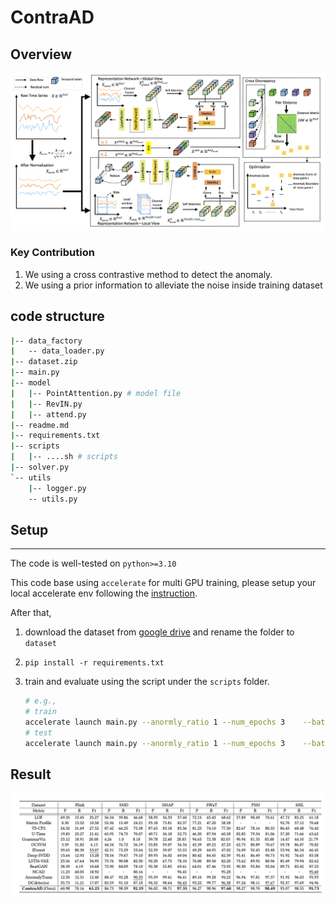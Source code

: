 # ContraAD


## Overview

![overview](./img/overview.png)

### Key Contribution
1. We using a cross contrastive method to detect the anomaly.
2. We using a prior information to alleviate the noise inside training dataset 

## code structure

```bash
|-- data_factory
|   -- data_loader.py
|-- dataset.zip
|-- main.py
|-- model
|   |-- PointAttention.py # model file
|   |-- RevIN.py 
|   |-- attend.py 
|-- readme.md
|-- requirements.txt
|-- scripts
|   |-- ....sh # scripts 
|-- solver.py
`-- utils
    |-- logger.py
    -- utils.py
```

## Setup

----
The code is well-tested on `python>=3.10` 

This code base using `accelerate` for multi GPU training, please setup your local accelerate env following the [instruction](https://huggingface.co/docs/accelerate/basic_tutorials/install).

After that, 

1. download the dataset from [google drive](https://drive.google.com/drive/folders/1RaIJQ8esoWuhyphhmMaH-VCDh-WIluRR) and rename the folder to `dataset`

2. `pip install -r requirements.txt`

3. train and evaluate using the script under the `scripts` 
folder. 

    ```bash
    # e.g., 
    # train
    accelerate launch main.py --anormly_ratio 1 --num_epochs 3    --batch_size 256  --mode train --dataset PSM  --data_path PSM --input_c 25    --output_c 25  --loss_fuc MSE  --win_size 35 
    # test
    accelerate launch main.py --anormly_ratio 1 --num_epochs 3    --batch_size 256  --mode test --dataset PSM  --data_path PSM --input_c 25    --output_c 25  --loss_fuc MSE  --win_size 35
    ```
   

## Result 


![overview](./img/result.png)
